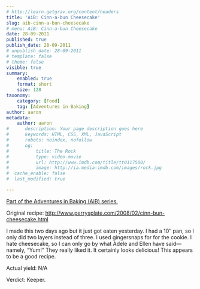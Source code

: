 ```yaml
---
# http://learn.getgrav.org/content/headers
title: 'AiB: Cinn-a-bun Cheesecake'
slug: aib-cinn-a-bun-cheesecake
# menu: AiB: Cinn-a-bun Cheesecake
date: 28-09-2011
published: true
publish_date: 28-09-2011
# unpublish_date: 28-09-2011
# template: false
# theme: false
visible: true
summary:
    enabled: true
    format: short
    size: 128
taxonomy:
    category: [Food]
    tag: [Adventures in Baking]
author: aaron
metadata:
    author: aaron
#      description: Your page description goes here
#      keywords: HTML, CSS, XML, JavaScript
#      robots: noindex, nofollow
#      og:
#          title: The Rock
#          type: video.movie
#          url: http://www.imdb.com/title/tt0117500/
#          image: http://ia.media-imdb.com/images/rock.jpg
#  cache_enable: false
#  last_modified: true

---
```


[Part of the Adventures in Baking (AiB) series.](../adventures-in-baking-aib-overview "Adventures in Baking (AiB): Overview")

Original recipe: <http://www.perrysplate.com/2008/02/cinn-bun-cheesecake.html>

I made this two days ago but it just got eaten yesterday. I had a 10&Prime; pan, so I only did two layers instead of three. I used gingersnaps for for the cookie. I hate cheesecake, so I can only go by what Adele and Ellen have said&mdash;namely, “Yum!” They really liked it. It certainly looks delicious! This appears to be a good recipe.

Actual yield: N/A

Verdict: Keeper.

